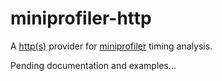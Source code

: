 # miniprofiler-http

A [http(s)](https://nodejs.org/api/http.html#http_http_request_options_callback) provider for [miniprofiler](https://www.npmjs.com/package/miniprofiler) timing analysis.

Pending documentation and examples...